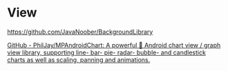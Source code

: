 # View

https://github.com/JavaNoober/BackgroundLibrary

[GitHub - PhilJay/MPAndroidChart: A powerful 🚀 Android chart view / graph view library, supporting line- bar- pie- radar- bubble- and candlestick charts as well as scaling, panning and animations.](https://github.com/PhilJay/MPAndroidChart)

